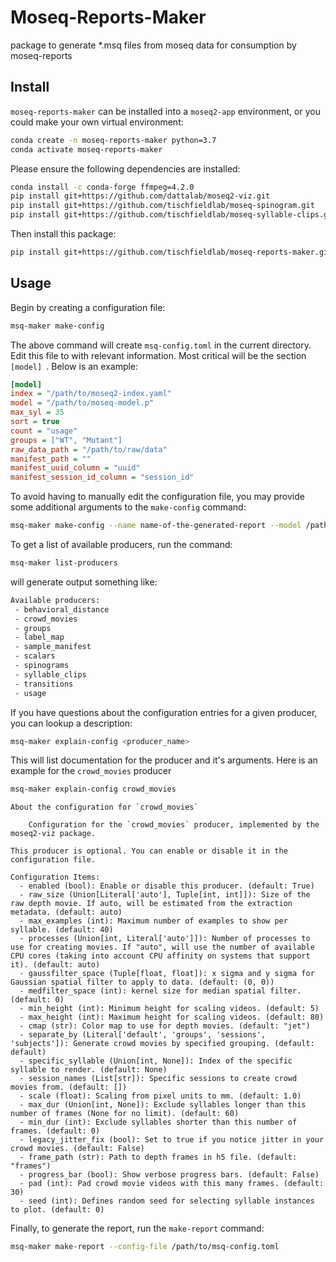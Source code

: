 # Moseq-Reports-Maker
package to generate *.msq files from moseq data for consumption by moseq-reports

## Install
`moseq-reports-maker` can be installed into a `moseq2-app` environment, or you could make your own virtual environment:
```sh
conda create -n moseq-reports-maker python=3.7
conda activate moseq-reports-maker
```

Please ensure the following dependencies are installed:
```sh
conda install -c conda-forge ffmpeg=4.2.0
pip install git+https://github.com/dattalab/moseq2-viz.git
pip install git+https://github.com/tischfieldlab/moseq-spinogram.git
pip install git+https://github.com/tischfieldlab/moseq-syllable-clips.git
```

Then install this package:
```sh
pip install git+https://github.com/tischfieldlab/moseq-reports-maker.git
```

## Usage
Begin by creating a configuration file:
```sh
msq-maker make-config
```

The above command will create `msq-config.toml` in the current directory. Edit this file to with relevant information. Most critical
will be the section `[model] `. Below is an example:
```ini
[model]
index = "/path/to/moseq2-index.yaml"
model = "/path/to/moseq-model.p"
max_syl = 35
sort = true
count = "usage"
groups = ["WT", "Mutant"]
raw_data_path = "/path/to/raw/data"
manifest_path = ""
manifest_uuid_column = "uuid"
manifest_session_id_column = "session_id"
```

To avoid having to manually edit the configuration file, you may provide some additional arguments to the `make-config` command:
```sh
msq-maker make-config --name name-of-the-generated-report --model /path/to/a/model.p --index /path/to/a/index.yaml --manifest /path/to/a/manifest.csv
```


To get a list of available producers, run the command:
```sh
msq-maker list-producers
```
will generate output something like:
```txt
Available producers:
 - behavioral_distance
 - crowd_movies
 - groups
 - label_map
 - sample_manifest
 - scalars
 - spinograms
 - syllable_clips
 - transitions
 - usage
```


If you have questions about the configuration entries for a given producer, you can lookup a description:
```sh
msq-maker explain-config <producer_name>
```
This will list documentation for the producer and it's arguments. Here is an example for the `crowd_movies` producer
```sh
msq-maker explain-config crowd_movies
```
```
About the configuration for `crowd_movies`

    Configuration for the `crowd_movies` producer, implemented by the moseq2-viz package.

This producer is optional. You can enable or disable it in the configuration file.

Configuration Items:
  - enabled (bool): Enable or disable this producer. (default: True)
  - raw_size (Union[Literal['auto'], Tuple[int, int]]): Size of the raw depth movie. If auto, will be estimated from the extraction metadata. (default: auto)
  - max_examples (int): Maximum number of examples to show per syllable. (default: 40)
  - processes (Union[int, Literal['auto']]): Number of processes to use for creating movies. If "auto", will use the number of available CPU cores (taking into account CPU affinity on systems that support it). (default: auto)
  - gaussfilter_space (Tuple[float, float]): x sigma and y sigma for Gaussian spatial filter to apply to data. (default: (0, 0))
  - medfilter_space (int): kernel size for median spatial filter. (default: 0)
  - min_height (int): Minimum height for scaling videos. (default: 5)
  - max_height (int): Maximum height for scaling videos. (default: 80)
  - cmap (str): Color map to use for depth movies. (default: "jet")
  - separate_by (Literal['default', 'groups', 'sessions', 'subjects']): Generate crowd movies by specified grouping. (default: default)
  - specific_syllable (Union[int, None]): Index of the specific syllable to render. (default: None)
  - session_names (List[str]): Specific sessions to create crowd movies from. (default: [])
  - scale (float): Scaling from pixel units to mm. (default: 1.0)
  - max_dur (Union[int, None]): Exclude syllables longer than this number of frames (None for no limit). (default: 60)
  - min_dur (int): Exclude syllables shorter than this number of frames. (default: 0)
  - legacy_jitter_fix (bool): Set to true if you notice jitter in your crowd movies. (default: False)
  - frame_path (str): Path to depth frames in h5 file. (default: "frames")
  - progress_bar (bool): Show verbose progress bars. (default: False)
  - pad (int): Pad crowd movie videos with this many frames. (default: 30)
  - seed (int): Defines random seed for selecting syllable instances to plot. (default: 0)
```

Finally, to generate the report, run the `make-report` command:
```sh
msq-maker make-report --config-file /path/to/msq-config.toml
```
